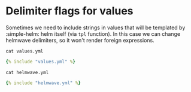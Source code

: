 # Delimiter flags for values

Sometimes we need to include strings in values that will be templated by :simple-helm: helm itself (via `tpl` function). In this case we can change helmwave delimiters, so it won't render foreign expressions.

`cat values.yml`

```yaml
{% include "values.yml" %}
```

`cat helmwave.yml`
```yaml
{% include "helmwave.yml" %}
```
